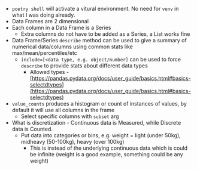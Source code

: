   - `poetry shell` will activate a vitural environment. No need for `venv` in what I was doing already.
  - Data Frames are 2 dimensional
  - Each column in a Data Frame is a Series
    - Extra columns do not have to be added as a Series, a List works fine
  - Data Frame/Series `describe` method can be used to give a summary of numerical data/columns using common stats like max/mean/percentiles/etc
    - `include=[<data type, e.g. object/number]` can be used to force `describe` to provide stats about different data types
      - Allowed types - [https://pandas.pydata.org/docs/user_guide/basics.html#basics-selectdtypes](https://pandas.pydata.org/docs/user_guide/basics.html#basics-selectdtypes)
  - `value_counts` produces a histogram or count of instances of values, by default it will use all columns in the frame
    - Select specific columns with `subset` arg
  - What is discretization - Continuous data is Measured, while Discrete data is Counted.
    - Put data into categories or bins, e.g. weight = light (under 50kg), midheavy (50-100kg), heavy (over 100kg)
      - This is instead of the underlying continuous data which is could be infinite (weight is a good example, something could be any weight)